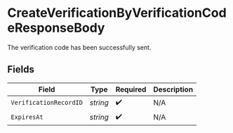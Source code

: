 # CreateVerificationByVerificationCodeResponseBody

The verification code has been successfully sent.


## Fields

| Field                  | Type                   | Required               | Description            |
| ---------------------- | ---------------------- | ---------------------- | ---------------------- |
| `VerificationRecordID` | *string*               | :heavy_check_mark:     | N/A                    |
| `ExpiresAt`            | *string*               | :heavy_check_mark:     | N/A                    |